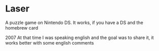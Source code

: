 # Laser
A puzzle game on Nintendo DS.
It works, if you have a DS and the homebrew card

2007
At that time I was speaking english and the goal was to share it, it works better with some english comments
